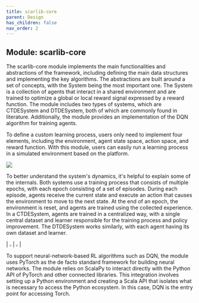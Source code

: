 ```yaml
---
title: scarlib-core
parent: Design
has_children: false
nav_order: 2
---
```


## Module: scarlib-core
The scarlib-core module implements the main functionalities and abstractions of the framework, including defining the main data structures and implementing the key algorithms. The abstractions are built around a set of concepts, with the System being the most important one. The System is a collection of agents that interact in a shared environment and are trained to optimize a global or local reward signal expressed by a reward function. The module includes two types of systems, which are CTDESystem and DTDESystem, both of which are commonly found in literature. Additionally, the module provides an implementation of the DQN algorithm for training agents.

To define a custom learning process, users only need to implement four elements, including the environment, agent state space, action space, and reward function. With this module, users can easily run a learning process in a simulated environment based on the platform.

![](https://i.imgur.com/25Zxlln.png)

To better understand the system's dynamics, it's helpful to explain some of the internals. Both systems use a training process that consists of multiple epochs, with each epoch consisting of a set of episodes. During each episode, agents receive the current state and execute an action that causes the environment to move to the next state. At the end of an epoch, the environment is reset, and agents are trained using the collected experience. In a CTDESystem, agents are trained in a centralized way, with a single central dataset and learner responsible for the training process and policy improvement. The DTDESystem works similarly, with each agent having its own dataset and learner.

| <img src="https://i.imgur.com/IezpICT.png" style="zoom:33%;" /> | <img src="https://i.imgur.com/bdnejKu.png" style="zoom:33%;" /> |

To support neural-network-based RL algorithms such as DQN, the module uses PyTorch as the de facto standard framework for building neural networks. The module relies on ScalaPy to interact directly with the Python API of PyTorch and other connected libraries. This integration involves setting up a Python environment and creating a Scala API that isolates what is necessary to access the Python ecosystem. In this case, DQN is the entry point for accessing Torch.